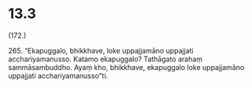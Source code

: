 # 13.3

(172.)

265\. “Ekapuggalo, bhikkhave, loke uppajjamāno uppajjati acchariyamanusso. Katamo ekapuggalo? Tathāgato arahaṃ sammāsambuddho. Ayaṃ kho, bhikkhave, ekapuggalo loke uppajjamāno uppajjati acchariyamanusso”ti.
